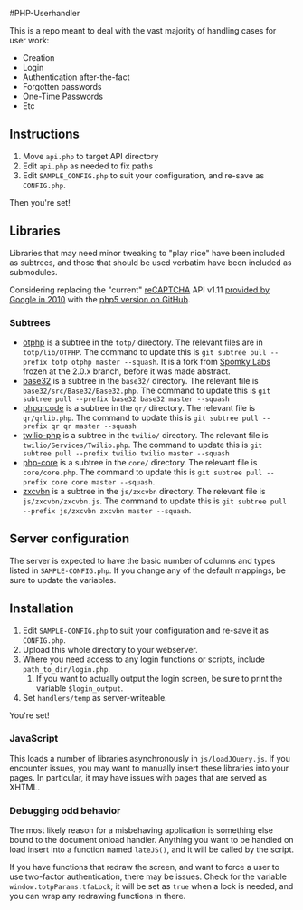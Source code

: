 #PHP-Userhandler

This is a repo meant to deal with the vast majority of handling cases for user work:

- Creation
- Login
- Authentication after-the-fact
- Forgotten passwords
- One-Time Passwords
- Etc

## Instructions

1. Move `api.php` to target API directory
2. Edit `api.php` as needed to fix paths
2. Edit `SAMPLE_CONFIG.php` to suit your configuration, and re-save as `CONFIG.php`.

Then you're set!

## Libraries

Libraries that may need minor tweaking to "play nice" have been included as subtrees, and those that should be used verbatim have been included as submodules.

Considering replacing the "current" [reCAPTCHA](https://developers.google.com/recaptcha/docs/php) API v1.11 [provided by Google in 2010](https://code.google.com/p/recaptcha/downloads/list?q=label:phplib-Latest) with the [php5 version on GitHub](https://github.com/AlekseyKorzun/reCaptcha-PHP-5).

### Subtrees

- [otphp](https://github.com/tigerhawkvok/otphp) is a subtree in the `totp/` directory. The relevant files are in `totp/lib/OTPHP`. The command to update this is `git subtree pull --prefix totp otphp master --squash`. It is a fork from [Spomky Labs](https://github.com/Spomky-Labs/otphp) frozen at the 2.0.x branch, before it was made abstract.
- [base32](https://github.com/ChristianRiesen/base32) is a subtree in the `base32/` directory. The relevant file is `base32/src/Base32/Base32.php`. The command to update this is `git subtree pull --prefix base32 base32 master --squash`
- [phpqrcode](https://github.com/t0k4rt/phpqrcode) is a subtree in the `qr/` directory. The relevant file is `qr/qrlib.php`. The command to update this is `git subtree pull --prefix qr qr master --squash`
- [twilio-php](https://github.com/twilio/twilio-php) is a subtree in the `twilio/` directory. The relevant file is `twilio/Services/Twilio.php`. The command to update this is `git subtree pull --prefix twilio twilio master --squash`
- [php-core](https://github.com/tigerhawkvok/php-core.git) is a subtree in the `core/` directory. The relevant file is `core/core.php`. The command to update this is `git subtree pull --prefix core core master --squash`.
- [zxcvbn](https://github.com/dropbox/zxcvbn) is a subtree in the `js/zxcvbn` directory. The relevant file is `js/zxcvbn/zxcvbn.js`. The command to update this is `git subtree pull --prefix js/zxcvbn zxcvbn master --squash`.


## Server configuration

The server is expected to have the basic number of columns and types listed in `SAMPLE-CONFIG.php`. If you change any of the default mappings, be sure to update the variables.

## Installation

1. Edit `SAMPLE-CONFIG.php` to suit your configuration and re-save it as `CONFIG.php`.
2. Upload this whole directory to your webserver.
3. Where you need access to any login functions or scripts, include `path_to_dir/login.php`.
   1. If you want to actually output the login screen, be sure to print the variable `$login_output`.
4. Set `handlers/temp` as server-writeable.

You're set!

### JavaScript

This loads a number of libraries asynchronously in `js/loadJQuery.js`. If you encounter issues, you may want to manually insert these libraries into your pages. In particular, it may have issues with pages that are served as XHTML.

### Debugging odd behavior

The most likely reason for a misbehaving application is something else bound to the document onload handler. Anything you want to be handled on load insert into a function named `lateJS()`, and it will be called by the script.

If you have functions that redraw the screen, and want to force a user to use two-factor authentication, there may be issues. Check for the variable `window.totpParams.tfaLock`; it will be set as `true` when a lock is needed, and you can wrap any redrawing functions in there.
